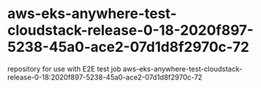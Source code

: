 # aws-eks-anywhere-test-cloudstack-release-0-18-2020f897-5238-45a0-ace2-07d1d8f2970c-72
repository for use with E2E test job aws-eks-anywhere-test-cloudstack-release-0-18:2020f897-5238-45a0-ace2-07d1d8f2970c-72
